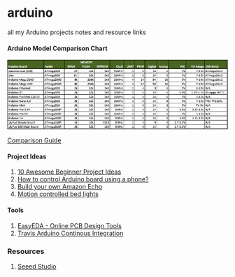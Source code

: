 # arduino
all my Arduino projects notes and resource links

#### Arduino Model Comparison Chart
![](arduino-comparison.png)

[Comparison Guide](https://learn.sparkfun.com/tutorials/arduino-comparison-guide)

#### Project Ideas
1. [10 Awesome Beginner Project Ideas](https://www.hackster.io/RoyTobby/10-awesome-beginner-arduino-projects-78a6a6)
2. [How to control Arduino board using a phone?](http://www.instructables.com/id/How-control-arduino-board-using-an-android-phone-a/)
3. [Build your own Amazon Echo](https://create.arduino.cc/projecthub/ahmedismail3115/arduino-based-amazon-echo-using-1sheeld-84fa6f)
4. [Motion controlled bed lights](https://www.hackster.io/Grensom/motion-controlled-bed-lights-58610c)

#### Tools
1. [EasyEDA - Online PCB Design Tools](https://easyeda.com/)
2. [Travis Arduino Continous Integration](https://github.com/adafruit/travis-ci-arduino)

### Resources
1. [Seeed Studio](https://www.seeedstudio.com/)
